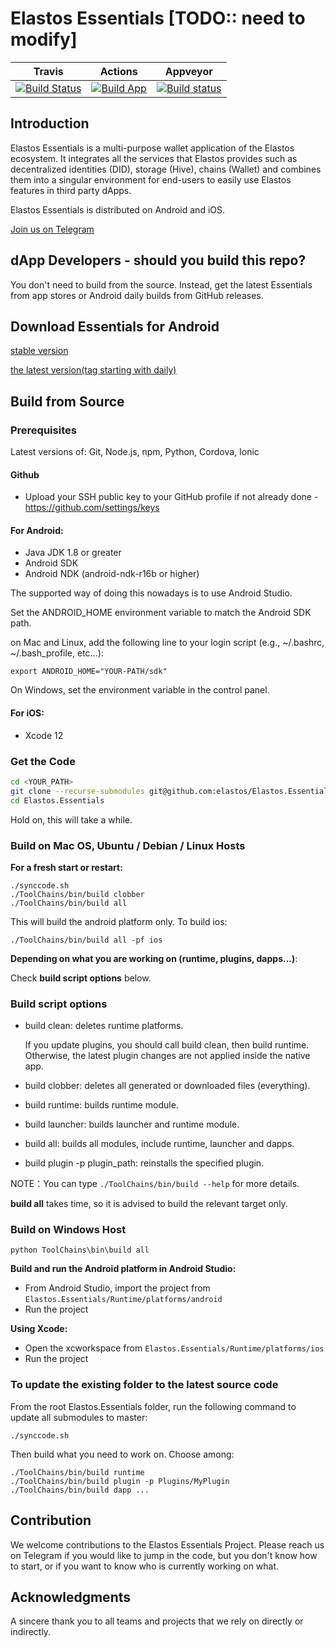# Elastos Essentials [TODO:: need to modify]

|Travis|Actions|Appveyor|
|:-:|:-:|:-:|
|[![Build Status](https://travis-ci.com/elastos/Elastos.Essentials.svg)](https://travis-ci.com/elastos/Elastos.Essentials)|[![Build App](https://github.com/elastos/Elastos.Essentials/actions/workflows/app.yml/badge.svg)](https://github.com/elastos/Elastos.Essentials/actions/workflows/app.yml)|[![Build status](https://ci.appveyor.com/api/projects/status/ssmobivqcfvbtqa1/branch/master?svg=true)](https://ci.appveyor.com/project/Elastos/elastos-essentials/branch/master)|



## Introduction

Elastos Essentials is a multi-purpose wallet application of the Elastos ecosystem. It integrates all the services that Elastos provides such as decentralized identities (DID), storage (Hive), chains (Wallet) and combines them into a singular environment for end-users to easily use Elastos features in third party dApps.

Elastos Essentials is distributed on Android and iOS.

[Join us on Telegram](https://t.me/elastosbrowser)

## dApp Developers - should you build this repo?

You don't need to build from the source. Instead, get the latest Essentials from app stores or Android daily builds from GitHub releases.

## Download Essentials for Android
[stable version](https://github.com/elastos/Elastos.Essentials/releases/latest)

[the latest version(tag starting with daily)](https://github.com/elastos/Elastos.Essentials/releases)

## Build from Source

### Prerequisites

Latest versions of: Git, Node.js, npm, Python, Cordova, Ionic

#### Github

- Upload your SSH public key to your GitHub profile if not already done - https://github.com/settings/keys

#### For Android:

- Java JDK 1.8 or greater
- Android SDK
- Android NDK (android-ndk-r16b or higher)

 The supported way of doing this nowadays is to use Android Studio.

 Set the ANDROID_HOME environment variable to match the Android SDK path.

 on Mac and Linux, add the following line to your login script (e.g., ~/.bashrc, ~/.bash_profile, etc...):

 ```
 export ANDROID_HOME="YOUR-PATH/sdk"
 ```

 On Windows, set the environment variable in the control panel.

#### For iOS:
- Xcode 12

### Get the Code

```sh
cd <YOUR_PATH>
git clone --recurse-submodules git@github.com:elastos/Elastos.Essentials.git
cd Elastos.Essentials
```

Hold on, this will take a while.

### Build on Mac OS, Ubuntu / Debian / Linux Hosts

**For a fresh start or restart:**

```shell
./synccode.sh
./ToolChains/bin/build clobber
./ToolChains/bin/build all
```

This will build the android platform only. To build ios:

```
./ToolChains/bin/build all -pf ios
```

**Depending on what you are working on (runtime, plugins, dapps...)**:

Check **build script options** below.

### Build script options

- build clean: deletes runtime platforms.

    If you update plugins, you should call build clean, then build runtime. Otherwise, the latest plugin changes are not applied inside the native app.

- build clobber: deletes all generated or downloaded files (everything).

- build runtime: builds runtime module.
- build launcher: builds launcher and runtime module.
- build all: builds all modules, include runtime, launcher and dapps.

- build plugin -p plugin_path: reinstalls the specified plugin.

NOTE：You can type `./ToolChains/bin/build --help` for more details.

**build all** takes time, so it is advised to build the relevant target only.


### Build on Windows Host

```shell
python ToolChains\bin\build all
```

**Build and run the Android platform in Android Studio:**

- From Android Studio, import the project from `Elastos.Essentials/Runtime/platforms/android`
- Run the project

**Using Xcode:**

- Open the xcworkspace from `Elastos.Essentials/Runtime/platforms/ios`
- Run the project

### To update the existing folder to the latest source code

From the root Elastos.Essentials folder, run the following command to update all submodules to master:

```shell
./synccode.sh
```

Then build what you need to work on. Choose among:

```shell
./ToolChains/bin/build runtime
./ToolChains/bin/build plugin -p Plugins/MyPlugin
./ToolChains/bin/build dapp ...
```

## Contribution

We welcome contributions to the Elastos Essentials Project. Please reach us on Telegram if you would like to jump in the code, but you don't know how to start, or if you want to know who is currently working on what.

## Acknowledgments

A sincere thank you to all teams and projects that we rely on directly or indirectly.
